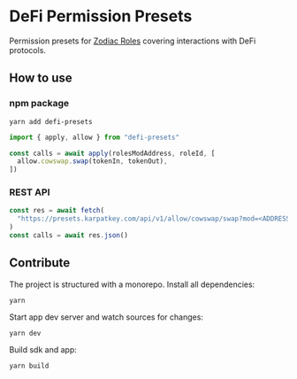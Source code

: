 # DeFi Permission Presets

Permission presets for [Zodiac Roles](https://github.com/gnosis/zodiac-modifier-roles) covering interactions with DeFi protocols.

## How to use

### npm package

```
yarn add defi-presets
```

```typescript
import { apply, allow } from "defi-presets"

const calls = await apply(rolesModAddress, roleId, [
  allow.cowswap.swap(tokenIn, tokenOut),
])
```

### REST API

```typescript
const res = await fetch(
  "https://presets.karpatkey.com/api/v1/allow/cowswap/swap?mod=<ADDRESS>"
)
const calls = await res.json()
```

## Contribute

The project is structured with a monorepo.
Install all dependencies:

```
yarn
```

Start app dev server and watch sources for changes:

```
yarn dev
```

Build sdk and app:

```
yarn build
```
